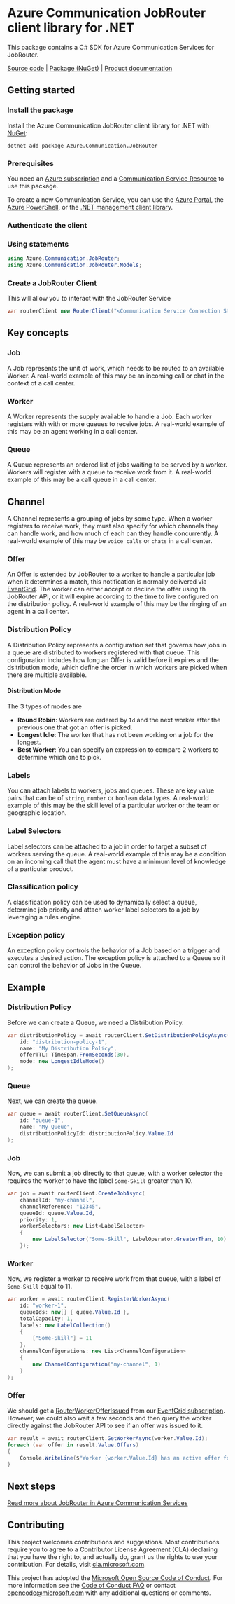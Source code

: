 # Azure Communication JobRouter client library for .NET

This package contains a C# SDK for Azure Communication Services for JobRouter.

[Source code][source] | [Package (NuGet)][package] | [Product documentation][product_docs]


## Getting started

### Install the package
Install the Azure Communication JobRouter client library for .NET with [NuGet][nuget]:

```dotnetcli
dotnet add package Azure.Communication.JobRouter 
``` 

### Prerequisites
You need an [Azure subscription][azure_sub] and a [Communication Service Resource][communication_resource_docs] to use this package.

To create a new Communication Service, you can use the [Azure Portal][communication_resource_create_portal], the [Azure PowerShell][communication_resource_create_power_shell], or the [.NET management client library][communication_resource_create_net].

### Authenticate the client

### Using statements
```C# Snippet:Azure_Communication_JobRouter_Tests_Samples_UsingStatements
using Azure.Communication.JobRouter;
using Azure.Communication.JobRouter.Models;
```

### Create a JobRouter Client

This will allow you to interact with the JobRouter Service
```C#
var routerClient new RouterClient("<Communication Service Connection String>");
```


## Key concepts

### Job
A Job represents the unit of work, which needs to be routed to an available Worker. 
A real-world example of this may be an incoming call or chat in the context of a call center.

### Worker
A Worker represents the supply available to handle a Job. Each worker registers with with or more queues to receive jobs.
A real-world example of this may be an agent working in a call center.

### Queue
A Queue represents an ordered list of jobs waiting to be served by a worker.  Workers will register with a queue to receive work from it.
A real-world example of this may be a call queue in a call center.

## Channel
A Channel represents a grouping of jobs by some type.  When a worker registers to receive work, they must also specify for which channels they can handle work, and how much of each can they handle concurrently.
A real-world example of this may be `voice calls` or `chats` in a call center.

### Offer
An Offer is extended by JobRouter to a worker to handle a particular job when it determines a match, this notification is normally delivered via [EventGrid][subscribe_events].  The worker can either accept or decline the offer using th JobRouter API, or it will expire according to the time to live configured on the distribution policy.
A real-world example of this may be the ringing of an agent in a call center.

### Distribution Policy
A Distribution Policy represents a configuration set that governs how jobs in a queue are distributed to workers registered with that queue.
This configuration includes how long an Offer is valid before it expires and the dsitribution mode, which define the order in which workers are picked when there are multiple available.

#### Distribution Mode
The 3 types of modes are
- **Round Robin**: Workers are ordered by `Id` and the next worker after the previous one that got an offer is picked.
- **Longest Idle**: The worker that has not been working on a job for the longest.
- **Best Worker**: You can specify an expression to compare 2 workers to determine which one to pick.

### Labels
You can attach labels to workers, jobs and queues.  These are key value pairs that can be of `string`, `number` or `boolean` data types.
A real-world example of this may be the skill level of a particular worker or the team or geographic location.

### Label Selectors
Label selectors can be attached to a job in order to target a subset of workers serving the queue.
A real-world example of this may be a condition on an incoming call that the agent must have a minimum level of knowledge of a particular product.

### Classification policy
A classification policy can be used to dynamically select a queue, determine job priority and attach worker label selectors to a job by leveraging a rules engine.

### Exception policy
An exception policy controls the behavior of a Job based on a trigger and executes a desired action. The exception policy is attached to a Queue so it can control the behavior of Jobs in the Queue.


## Example

### Distribution Policy
Before we can create a Queue, we need a Distribution Policy.

```C# Snippet:Azure_Communication_JobRouter_Tests_Samples_CreateDistributionPolicyLongestIdleTTL30S_Async
var distributionPolicy = await routerClient.SetDistributionPolicyAsync(
    id: "distribution-policy-1",
    name: "My Distribution Policy",
    offerTTL: TimeSpan.FromSeconds(30),
    mode: new LongestIdleMode()
);
```

### Queue
Next, we can create the queue.
```C# Snippet:Azure_Communication_JobRouter_Tests_Samples_CreateQueue_Async
var queue = await routerClient.SetQueueAsync(
    id: "queue-1",
    name: "My Queue",
    distributionPolicyId: distributionPolicy.Value.Id
);
```

### Job
Now, we can submit a job directly to that queue, with a worker selector the requires the worker to have the label `Some-Skill` greater than 10.
```C# Snippet:Azure_Communication_JobRouter_Tests_Samples_CreateJobDirectQAssign_Async
var job = await routerClient.CreateJobAsync(
    channelId: "my-channel",
    channelReference: "12345",
    queueId: queue.Value.Id,
    priority: 1,
    workerSelectors: new List<LabelSelector>
    {
        new LabelSelector("Some-Skill", LabelOperator.GreaterThan, 10)
    });
```

### Worker
Now, we register a worker to receive work from that queue, with a label of `Some-Skill` equal to 11.
```C# Snippet:Azure_Communication_JobRouter_Tests_Samples_RegisterWorker_Async
var worker = await routerClient.RegisterWorkerAsync(
    id: "worker-1",
    queueIds: new[] { queue.Value.Id },
    totalCapacity: 1,
    labels: new LabelCollection()
    {
        ["Some-Skill"] = 11
    },
    channelConfigurations: new List<ChannelConfiguration>
    {
        new ChannelConfiguration("my-channel", 1)
    }
);
```

### Offer
We should get a [RouterWorkerOfferIssued][offer_issued_event_schema] from our [EventGrid subscription][subscribe_events].
However, we could also wait a few seconds and then query the worker directly against the JobRouter API to see if an offer was issued to it.
```C# Snippet:Azure_Communication_JobRouter_Tests_Samples_QueryWorker_Async
var result = await routerClient.GetWorkerAsync(worker.Value.Id);
foreach (var offer in result.Value.Offers)
{
    Console.WriteLine($"Worker {worker.Value.Id} has an active offer for job {offer.JobId}");
}
```

## Next steps
[Read more about JobRouter in Azure Communication Services][nextsteps]

## Contributing
This project welcomes contributions and suggestions. Most contributions require you to agree to a Contributor License Agreement (CLA) declaring that you have the right to, and actually do, grant us the rights to use your contribution. For details, visit [cla.microsoft.com][cla].

This project has adopted the [Microsoft Open Source Code of Conduct][coc]. For more information see the [Code of Conduct FAQ][coc_faq] or contact [opencode@microsoft.com][coc_contact] with any additional questions or comments.

<!-- LINKS -->
[azure_sub]: https://azure.microsoft.com/free/dotnet/
[cla]: https://cla.microsoft.com
[coc]: https://opensource.microsoft.com/codeofconduct/
[coc_faq]: https://opensource.microsoft.com/codeofconduct/faq/
[coc_contact]: mailto:opencode@microsoft.com
[nuget]: https://www.nuget.org/
[netstandars2mappings]:https://github.com/dotnet/standard/blob/master/docs/versions.md
[useraccesstokens]:https://docs.microsoft.com/azure/communication-services/quickstarts/access-tokens?pivots=programming-language-csharp
[communication_resource_docs]: https://docs.microsoft.com/azure/communication-services/quickstarts/create-communication-resource?tabs=windows&pivots=platform-azp
[communication_resource_create_portal]:  https://docs.microsoft.com/azure/communication-services/quickstarts/create-communication-resource?tabs=windows&pivots=platform-azp
[communication_resource_create_power_shell]: https://docs.microsoft.com/powershell/module/az.communication/new-azcommunicationservice
[communication_resource_create_net]: https://docs.microsoft.com/azure/communication-services/quickstarts/create-communication-resource?tabs=windows&pivots=platform-net
[nextsteps]:https://docs.microsoft.com/en-us/azure/communication-services/concepts/router/concepts
[source]: https://github.com/Azure/azure-sdk-for-net/tree/main/sdk/communication/Azure.Communication.JobRouter/src
[product_docs]: https://docs.microsoft.com/azure/communication-services/overview
[package]: https://www.nuget.org/packages/Azure.Communication.JobRouter
[classification_concepts]: https://docs.microsoft.com/en-us/azure/communication-services/concepts/router/classification-concepts
[subscribe_events]: https://docs.microsoft.com/en-us/azure/communication-services/how-tos/router-sdk/subscribe-events
[offer_issued_event_schema]: https://docs.microsoft.com/en-us/azure/communication-services/how-tos/router-sdk/subscribe-events#microsoftcommunicationrouterworkerofferissued
